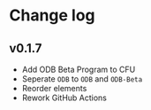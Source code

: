 # Change log
## v0.1.7
- Add ODB Beta Program to CFU
- Seperate `ODB` to `ODB` and `ODB-Beta`
- Reorder elements
- Rework GitHub Actions
